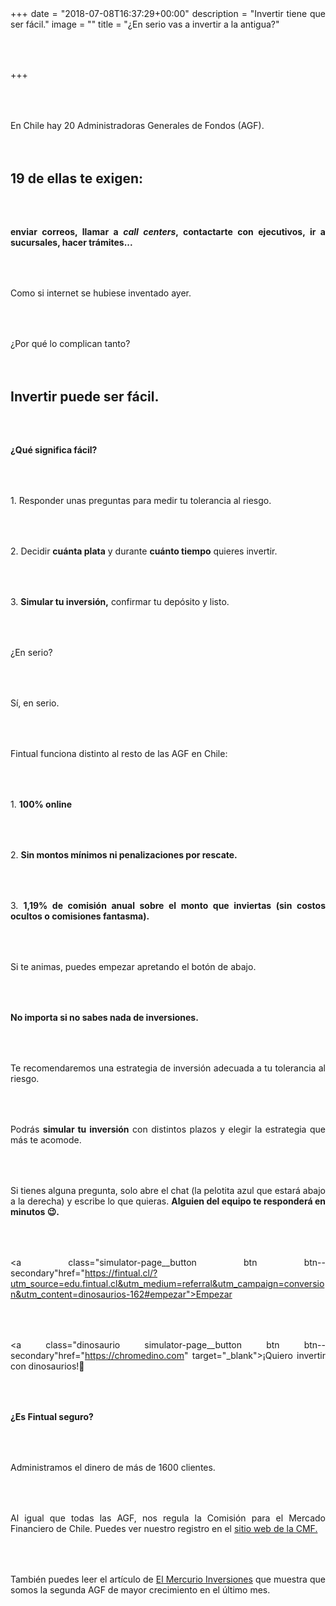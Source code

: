 +++
date = "2018-07-08T16:37:29+00:00"
description = "Invertir tiene que ser fácil."
image = ""
title = "¿En serio vas a invertir a la antigua?"

+++
<style>

p { margin:4rem 0px; text-align:justify; }

.footer-big__overlap { padding-bottom:0px; }

.image-wrapper {

text-align: center;

}

.image-wrapper img {

width: 60%; text-align: center; margin: 40px 0px;

}

@media (max-width: 768px)  {

.image-wrapper img {

width: 100%;

}

}

@media (max-width: 640px) {

.dinosaurio {

background-color: black;

font-size: 12px;

}

}

</style>

En Chile hay 20 Administradoras Generales de Fondos (AGF).

## 19 de ellas te exigen:

**enviar correos, llamar a _call centers_, contactarte con ejecutivos, ir a sucursales, hacer trámites...**

Como si internet se hubiese inventado ayer.

¿Por qué lo complican tanto?

## Invertir puede ser fácil.

**¿Qué significa fácil?**

1\. Responder unas preguntas para medir tu tolerancia al riesgo.

2\. Decidir **cuánta plata** y durante **cuánto tiempo** quieres invertir.

3\. **Simular tu inversión,** confirmar tu depósito y listo.

¿En serio?

Sí, en serio.

Fintual funciona distinto al resto de las AGF en Chile:

1\. **100% online**

2\. **Sin montos mínimos ni penalizaciones por rescate.**

3\. **1,19% de comisión anual sobre el monto que inviertas (sin costos ocultos o comisiones fantasma).**

Si te animas, puedes empezar apretando el botón de abajo.

**No importa si no sabes nada de inversiones.**

Te recomendaremos una estrategia de inversión adecuada a tu tolerancia al riesgo.

Podrás **simular tu inversión** con distintos plazos y elegir la estrategia que más te acomode.

Si tienes alguna pregunta, solo abre el chat (la pelotita azul que estará abajo a la derecha) y escribe lo que quieras. **Alguien del equipo te responderá en minutos 😉.**

<p style="text-align:center">

<a class="simulator-page__button btn btn--secondary"href="https://fintual.cl/?utm_source=edu.fintual.cl&utm_medium=referral&utm_campaign=conversion&utm_content=dinosaurios-162#empezar">Empezar</a>

</p>

<p style="text-align:center">

<a class="dinosaurio simulator-page__button btn btn--secondary"href="https://chromedino.com" target="_blank">¡Quiero invertir con dinosaurios!🦖</a>

</p>

**¿Es Fintual seguro?**

Administramos el dinero de más de 1600 clientes.

Al igual que todas las AGF, nos regula la Comisión para el Mercado Financiero de Chile. Puedes ver nuestro registro en el <a href="http://www.cmfchile.cl/institucional/mercados/entidad.php?auth=&send=&mercado=V&rut=76810627&grupo=&tipoentidad=RGAGF&vig=VI&row=AAAwy2ACTAAAB4AAAP&control=svs&pestania=1" target="_blank">sitio web de la CMF.</a>

También puedes leer el artículo de <a href="http://www.elmercurio.com/Inversiones/Noticias/Analisis/2019/01/08/Ranking-Las-AGF-que-mas-crecieron-en-2018.aspx" target="_blank">El Mercurio Inversiones</a> que muestra que somos la segunda AGF de mayor crecimiento en el último mes.
